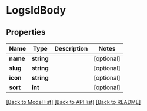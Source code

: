 # LogsIdBody

## Properties
Name | Type | Description | Notes
------------ | ------------- | ------------- | -------------
**name** | **string** |  | [optional] 
**slug** | **string** |  | [optional] 
**icon** | **string** |  | [optional] 
**sort** | **int** |  | [optional] 

[[Back to Model list]](../../README.md#documentation-for-models) [[Back to API list]](../../README.md#documentation-for-api-endpoints) [[Back to README]](../../README.md)

